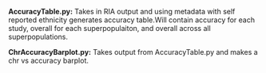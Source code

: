 **AccuracyTable.py:** Takes in RIA output and using metadata with self reported ethnicity generates accuracy table.Will contain accuracy for each study, overall for each superpopulaiton, and overall across all superpopulations.


**ChrAccuracyBarplot.py:** Takes output from AccuracyTable.py and makes a chr vs accuracy barplot.

